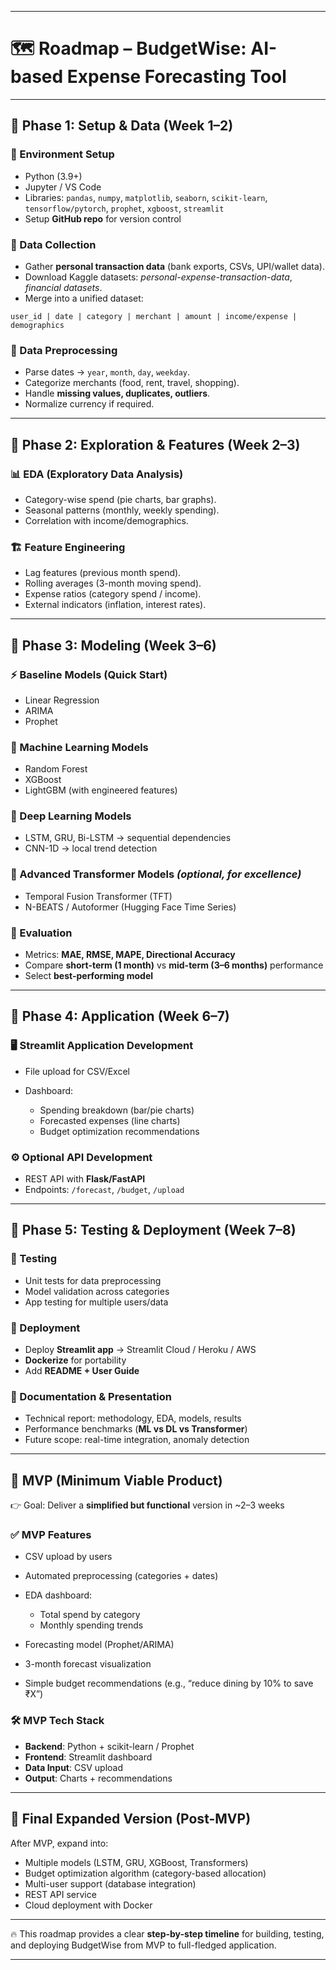 

---

# 🗺️ Roadmap – BudgetWise: AI-based Expense Forecasting Tool

---

## 📌 Phase 1: Setup & Data (Week 1–2)

### 🔧 Environment Setup

* Python (3.9+)
* Jupyter / VS Code
* Libraries: `pandas`, `numpy`, `matplotlib`, `seaborn`, `scikit-learn`, `tensorflow/pytorch`, `prophet`, `xgboost`, `streamlit`
* Setup **GitHub repo** for version control

### 📂 Data Collection

* Gather **personal transaction data** (bank exports, CSVs, UPI/wallet data).
* Download Kaggle datasets: *personal-expense-transaction-data*, *financial datasets*.
* Merge into a unified dataset:

```text
user_id | date | category | merchant | amount | income/expense | demographics
```

### 🧹 Data Preprocessing

* Parse dates → `year`, `month`, `day`, `weekday`.
* Categorize merchants (food, rent, travel, shopping).
* Handle **missing values, duplicates, outliers**.
* Normalize currency if required.

---

## 📌 Phase 2: Exploration & Features (Week 2–3)

### 📊 EDA (Exploratory Data Analysis)

* Category-wise spend (pie charts, bar graphs).
* Seasonal patterns (monthly, weekly spending).
* Correlation with income/demographics.

### 🏗️ Feature Engineering

* Lag features (previous month spend).
* Rolling averages (3-month moving spend).
* Expense ratios (category spend / income).
* External indicators (inflation, interest rates).

---

## 📌 Phase 3: Modeling (Week 3–6)

### ⚡ Baseline Models (Quick Start)

* Linear Regression
* ARIMA
* Prophet

### 🤖 Machine Learning Models

* Random Forest
* XGBoost
* LightGBM (with engineered features)

### 🧠 Deep Learning Models

* LSTM, GRU, Bi-LSTM → sequential dependencies
* CNN-1D → local trend detection

### 🔮 Advanced Transformer Models *(optional, for excellence)*

* Temporal Fusion Transformer (TFT)
* N-BEATS / Autoformer (Hugging Face Time Series)

### 📏 Evaluation

* Metrics: **MAE, RMSE, MAPE, Directional Accuracy**
* Compare **short-term (1 month)** vs **mid-term (3–6 months)** performance
* Select **best-performing model**

---

## 📌 Phase 4: Application (Week 6–7)

### 🖥️ Streamlit Application Development

* File upload for CSV/Excel
* Dashboard:

  * Spending breakdown (bar/pie charts)
  * Forecasted expenses (line charts)
  * Budget optimization recommendations

### ⚙️ Optional API Development

* REST API with **Flask/FastAPI**
* Endpoints: `/forecast`, `/budget`, `/upload`

---

## 📌 Phase 5: Testing & Deployment (Week 7–8)

### 🧪 Testing

* Unit tests for data preprocessing
* Model validation across categories
* App testing for multiple users/data

### 🚀 Deployment

* Deploy **Streamlit app** → Streamlit Cloud / Heroku / AWS
* **Dockerize** for portability
* Add **README + User Guide**

### 📝 Documentation & Presentation

* Technical report: methodology, EDA, models, results
* Performance benchmarks (**ML vs DL vs Transformer**)
* Future scope: real-time integration, anomaly detection

---

## 🔹 MVP (Minimum Viable Product)

👉 Goal: Deliver a **simplified but functional** version in ~2–3 weeks

### ✅ MVP Features

* CSV upload by users
* Automated preprocessing (categories + dates)
* EDA dashboard:

  * Total spend by category
  * Monthly spending trends
* Forecasting model (Prophet/ARIMA)
* 3-month forecast visualization
* Simple budget recommendations (e.g., “reduce dining by 10% to save ₹X”)

### 🛠️ MVP Tech Stack

* **Backend**: Python + scikit-learn / Prophet
* **Frontend**: Streamlit dashboard
* **Data Input**: CSV upload
* **Output**: Charts + recommendations

---

## 🔹 Final Expanded Version (Post-MVP)

After MVP, expand into:

* Multiple models (LSTM, GRU, XGBoost, Transformers)
* Budget optimization algorithm (category-based allocation)
* Multi-user support (database integration)
* REST API service
* Cloud deployment with Docker

---

🔥 This roadmap provides a clear **step-by-step timeline** for building, testing, and deploying BudgetWise from MVP to full-fledged application.

---

